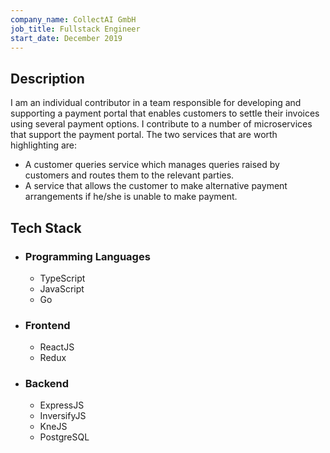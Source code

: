 ```yaml
---
company_name: CollectAI GmbH
job_title: Fullstack Engineer
start_date: December 2019
---
```


## Description
I am an individual contributor in a team responsible for developing and supporting a payment portal that enables
customers to settle their invoices using several payment options. I contribute to a number of microservices that
support the payment portal. The two services that are worth highlighting are:
- A customer queries service which manages queries raised by customers and routes them to the relevant parties.
- A service that allows the customer to make alternative payment arrangements if he/she is unable to make payment.

## Tech Stack

- ### Programming Languages
  - TypeScript
  - JavaScript
  - Go

- ### Frontend
  - ReactJS
  - Redux

- ### Backend
  - ExpressJS
  - InversifyJS
  - KneJS
  - PostgreSQL
